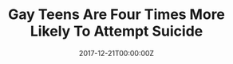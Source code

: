 ---
archived_link: https://web.archive.org/web/20210614220206/https://media.mtvnservices.com/edge/player/edgeplayer-2.5.3.min.js
article: 'A new study found 25% of gay, lesbian and bi teens reporting they attempted
  suicide in the last year. Gay Teens Are Four Times More Likely To Attempt Suicide
  Suicide has long been an issue for LBGT youth, but a new study finds that theyre
  four times as likely to try to take their own lives than their hetero peers. Researcher
  from San Diego State University interviewed 16,000 young people in 2015, asking
  them about mental health and sexuality. The results, published in JAMA, underscores
  the crisis in LGBT youth suicide: 25% of the teens who identified as gay, lesbian,
  bisexual or questioning reported a suicide attempt in the last year, as compared
  to just 6% of heterosexuals. A full 40% of gay/bi youth had "seriously considered"
  suicide, while 35% actually made plans. (Trans and gender-nonconforming youth were
  not incorporated into this study.) "There have been some indications that LGBQ youth
  face increased suicide risks, yet many believed the jury was still out," wrote study
  author John Ayers of SDSUs School of Public Health. "Our study yields a clear verdict:
  LGBQ youth face staggeringly high suicide risks." The study did not explore the
  causes of suicidal ideation among queer youth, but LGBT kids are more likely to
  be subjected to a host of negative influences, including bullying, rejection by
  family, conversion therapy and homelessness. Depression among LGBT people has been
  shown to increase significantly after new laws that discriminate against gay people
  are passed. Researchers out of the University of Nevada recently reported that gay,
  lesbian, bisexual and questioning youth who reported at least one adverse childhood
  experience ((ACE) were seven times more likely to attempt suicide than heterosexual
  students. More than half of LGB students reported at least two ACEs, which raises
  their odds of attempting suicide to 13 times that of their straight peers. "It is
  imperative that we identify adolescent populations at greatest risk to guide our
  prevention efforts," author Kristen Clements-Nolle told Reuters. If you or someone
  you know needs support, the Trevor Project is available 24 hours a day at 866-488-7386
  and at TrevorProject.org'
date: '2017-12-21T00:00:00Z'
image:
  focal_point: Smart
original_link: http://www.newnownext.com/gay-teens-are-four-times-more-likely-to-attempt-suicide/12/2017/
summary: A new study found 25% of gay, lesbian and bi teens reporting they attempted
  suicide in the last year. Gay Teens Are Four Times More Likely To Attempt Suicide
  Suicide has long been an issue for LBGT youth, but a new study finds that theyre
  four times as likely to...
title: Gay Teens Are Four Times More Likely To Attempt Suicide
---